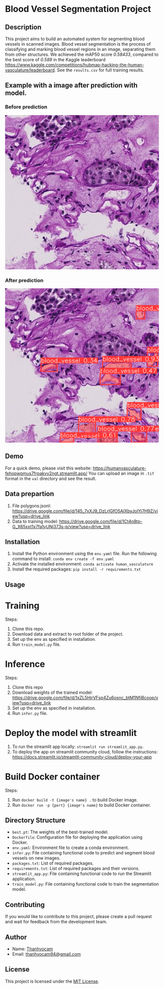 # Blood Vessel Segmentation Project

## Description
This project aims to build an automated system for segmenting blood vessels in scanned images. Blood vessel segmentation is the process of classifying and marking blood vessel regions in an image, separating them from other structures. We achieved the mAP50 score *0.58433*, compared to the best score of *0.589* in the Kaggle leaderboard https://www.kaggle.com/competitions/hubmap-hacking-the-human-vasculature/leaderboard. See the `results.csv` for full training results. 

## Example with a image after prediction with model.
### Before prediction
![Before predict](before_pred.png)

### After prediction
![After predict](after_pred.png)

## Demo
For a quick demo, please visit this website: https://humanvasculature-fehopwpmus7frpakvv2ngt.streamlit.app/
You can upload an image in `.tif` format in the `val` directory and see the result.

## Data prepartion
1. File polygons.jsonl: https://drive.google.com/file/d/145_7xXJ9_DzLrIGfO5AIXbyJoIYi7H9Z/view?usp=drive_link
2. Data to training model: https://drive.google.com/file/d/1Ct4n8tp-G_X65xxt1x7fa1yUNj373s-p/view?usp=drive_link

## Installation
1. Install the Python environment using the `env.yaml` file. Run the following command to install: `conda env create -f env.yaml`
2. Activate the installed environment: `conda activate human_vasculature`
3. Install the required packages: `pip install -r requirements.txt`

## Usage
# Training
Steps:
1. Clone this repo.
2. Download data and extract to root folder of the project.
3. Set up the env as specified in installation.
4. Run `train_model.py` file.

# Inference
Steps:
1. Clone this repo
2. Download weights of the trained model: https://drive.google.com/file/d/1xZL5HjrVFsp4Zu6osnc_btM1NfiBcoop/view?usp=drive_link
3. Set up the env as specified in installation.
4. Run `infer.py` file.

# Deploy the model with streamlit
1. To run the streamlit app locally: `streamlit run streamlit_app.py`.
2. To deploy the app on streamlit community cloud, follow the instructions: https://docs.streamlit.io/streamlit-community-cloud/deploy-your-app

# Build Docker container
Steps: 
1. Run `docker build -t {image's name} .` to build Docker image.
2. Run `docker run -p {port} {image's name}` to build Docker container.


## Directory Structure
- `best.pt`: The weights of the best-trained model.
- `Dockerfile`: Configuration file for deploying the application using Docker.
- `env.yaml`: Environment file to create a conda environment.
- `infer.py`: File containing functional code to predict and segment blood vessels on new images.
- `packages.txt`: List of required packages.
- `requirements.txt`: List of required packages and their versions.
- `streamlit_app.py`: File containing functional code to run the Streamlit application.
- `train_model.py`: File containing functional code to train the segmentation model.

## Contributing
If you would like to contribute to this project, please create a pull request and wait for feedback from the development team.

## Author
- Name: [Thanhvocam](https://github.com/thanhvocam/Human_vasculature.git)
- Email: thanhvocam94@gmail.com

## License
This project is licensed under the [MIT License](https://opensource.org/licenses/MIT).